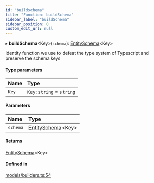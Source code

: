 ```yaml
---
id: "buildschema"
title: "Function: buildSchema"
sidebar_label: "buildSchema"
sidebar_position: 0
custom_edit_url: null
---
```


▸ **buildSchema**<Key\>(`schema`): [EntitySchema](../interfaces/entityschema.md)<Key\>

Identity function we use to defeat the type system of Typescript and preserve
the schema keys

#### Type parameters

| Name | Type |
| :------ | :------ |
| `Key` | `Key`: `string` = `string` |

#### Parameters

| Name | Type |
| :------ | :------ |
| `schema` | [EntitySchema](../interfaces/entityschema.md)<Key\> |

#### Returns

[EntitySchema](../interfaces/entityschema.md)<Key\>

#### Defined in

[models/builders.ts:54](https://github.com/Camberi/firecms/blob/42dd384/src/models/builders.ts#L54)

